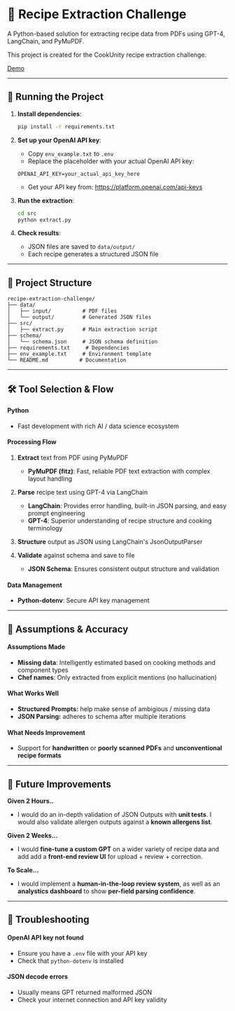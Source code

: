 # 🍳 Recipe Extraction Challenge

A Python-based solution for extracting recipe data from PDFs using GPT-4, LangChain, and PyMuPDF.

This project is created for the CookUnity recipe extraction challenge.

[Demo](https://www.loom.com/share/dada9955b1fa4f92a69dd31d77d56442?sid=8cee7d59-657c-45cb-964f-7a783104450d)

---

## 🚀 Running the Project

1. **Install dependencies**:
   ```bash
   pip install -r requirements.txt
   ```

2. **Set up your OpenAI API key**:
   - Copy `env_example.txt` to `.env`
   - Replace the placeholder with your actual OpenAI API key:
   ```
   OPENAI_API_KEY=your_actual_api_key_here
   ```
   - Get your API key from: https://platform.openai.com/api-keys

3. **Run the extraction**:
   ```bash
   cd src
   python extract.py
   ```

4. **Check results**:
   - JSON files are saved to `data/output/`
   - Each recipe generates a structured JSON file

---

## 📁 Project Structure

```
recipe-extraction-challenge/
├── data/
│   ├── input/          # PDF files
│   └── output/         # Generated JSON files
├── src/
│   ├── extract.py      # Main extraction script
├── schema/
│   └── schema.json     # JSON schema definition
├── requirements.txt     # Dependencies
├── env_example.txt     # Environment template
└── README.md          # Documentation
```

---

## 🛠️ Tool Selection & Flow

#### Python
- Fast development with rich AI / data science ecosystem

#### Processing Flow

1. **Extract** text from PDF using PyMuPDF
   - **PyMuPDF (fitz)**: Fast, reliable PDF text extraction with complex layout handling

2. **Parse** recipe text using GPT-4 via LangChain
   - **LangChain**: Provides error handling, built-in JSON parsing, and easy prompt engineering
   - **GPT-4**: Superior understanding of recipe structure and cooking terminology

3. **Structure** output as JSON using LangChain's JsonOutputParser

4. **Validate** against schema and save to file
   - **JSON Schema**: Ensures consistent output structure and validation

#### Data Management
- **Python-dotenv**: Secure API key management

---

## 🔧 Assumptions & Accuracy

#### Assumptions Made
- **Missing data**: Intelligently estimated based on cooking methods and component types
- **Chef names**: Only extracted from explicit mentions (no hallucination)

#### What Works Well
- **Structured Prompts:** help make sense of ambigious / missing data 
- **JSON Parsing:** adheres to schema after multiple iterations

#### What Needs Improvement
- Support for **handwritten** or **poorly scanned PDFs** and **unconventional recipe formats**

---

## 🚀 Future Improvements 

**Given 2 Hours..**
- I would do an in-depth validation of JSON Outputs with **unit tests**. I would also validate allergen outputs against a **known allergens list**. 

**Given 2 Weeks...**
- I would **fine-tune a custom GPT** on a wider variety of recipe data and add add a **front-end review UI** for upload + review + correction.

**To Scale...**
- I would implement a **human-in-the-loop review system**, as well as an **analystics dashboard** to show **per-field parsing confidence**.

---

## 🐛 Troubleshooting

#### OpenAI API key not found
- Ensure you have a `.env` file with your API key
- Check that `python-dotenv` is installed

#### JSON decode errors
- Usually means GPT returned malformed JSON
- Check your internet connection and API key validity
